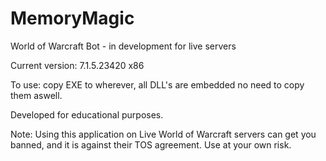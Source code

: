 # MemoryMagic

World of Warcraft Bot - in development for live servers

Current version: 7.1.5.23420 x86

To use: copy EXE to wherever, all DLL's are embedded no need to copy them aswell.

Developed for educational purposes.

Note: Using this application on Live World of Warcraft servers can get you banned, 
      and it is against their TOS agreement. Use at your own risk.
	  
